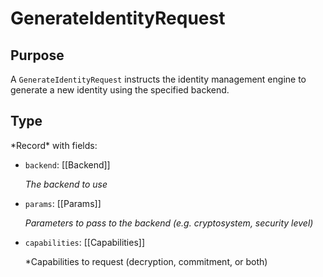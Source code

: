 # GenerateIdentityRequest

## Purpose

<!-- ANCHOR: purpose -->
A `GenerateIdentityRequest` instructs the identity management engine to generate a new identity using the specified backend.
<!-- ANCHOR_END: purpose -->

## Type

<!-- ANCHOR: type -->
<div class="type">
*Record* with fields:

- `backend`: [[Backend]]

  *The backend to use*

- `params`: [[Params]]

  *Parameters to pass to the backend (e.g. cryptosystem, security level)*

- `capabilities`: [[Capabilities]]

  *Capabilities to request (decryption, commitment, or both)
</div>
<!-- ANCHOR_END: type -->